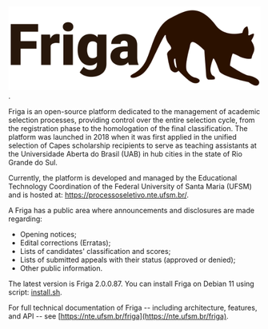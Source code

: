 ![Friga](web/assets/img/logo_friga.svg#center "Friga").


Friga is an open-source platform dedicated to the management of academic selection processes, providing control over the entire selection cycle, from the registration phase to the homologation of the final classification. The platform was launched in 2018 when it was first applied in the unified selection of Capes scholarship recipients to serve as teaching assistants at the Universidade Aberta do Brasil (UAB) in hub cities in the state of Rio Grande do Sul.

Currently, the platform is developed and managed by the Educational Technology Coordination of the Federal University of Santa Maria (UFSM) and is hosted at: https://processoseletivo.nte.ufsm.br/.


A Friga has a public area where announcements and disclosures are made regarding:

* Opening notices;
* Edital corrections (Erratas);
* Lists of candidates' classification and scores;
* Lists of submitted appeals with their status (approved or denied);
* Other public information.


The latest version is Friga 2.0.0.87.  You can install Friga on Debian 11 using script: [install.sh](https://github.com/hinkelmann/friga/blob/master/INSTALL.sh).

For full technical documentation of Friga -- including architecture, features, and API -- see [https://nte.ufsm.br/friga](https://nte.ufsm.br/friga).

